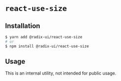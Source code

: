 # `react-use-size`

## Installation

```sh
$ yarn add @radix-ui/react-use-size
# or
$ npm install @radix-ui/react-use-size
```

## Usage

This is an internal utility, not intended for public usage.
